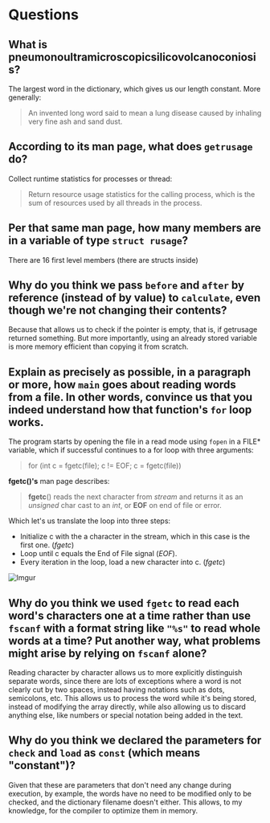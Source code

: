 # Questions

## What is pneumonoultramicroscopicsilicovolcanoconiosis?

The largest word in the dictionary, which gives us our length constant. More generally:
> An invented long word said to mean a lung disease caused by inhaling very fine ash and sand dust.

## According to its man page, what does `getrusage` do?

Collect runtime statistics for processes or thread:
> Return resource usage statistics for the calling process,  which is the sum of resources used by all threads in the process.

## Per that same man page, how many members are in a variable of type `struct rusage`?

There are 16 first level members (there are structs inside)

## Why do you think we pass `before` and `after` by reference (instead of by value) to `calculate`, even though we're not changing their contents?

Because that allows us to check if the pointer is empty, that is, if getrusage returned something. But more importantly, using an already stored variable is more memory efficient than copying it from scratch.

## Explain as precisely as possible, in a paragraph or more, how `main` goes about reading words from a file. In other words, convince us that you indeed understand how that function's `for` loop works.
The program starts by opening the file in a read mode using `fopen` in a FILE* variable, which if successful continues to a for loop with three arguments:

> for (int c = fgetc(file); c != EOF; c = fgetc(file))

**fgetc()'s** man page describes:
> **fgetc**() reads the next character from _stream_ and returns it as an _unsigned_ char cast to an _int_, or **EOF** on end of file or error.

Which let's us translate the loop into three steps:
 - Initialize c with the a character in the stream, which in this case is the first one. (*fgetc*)
 - Loop until c equals the End of File signal (*EOF*).
 - Every iteration in the loop, load a new character into c. (*fgetc*)

![Imgur](https://i.imgur.com/LN1N2my.png)

## Why do you think we used `fgetc` to read each word's characters one at a time rather than use `fscanf` with a format string like `"%s"` to read whole words at a time? Put another way, what problems might arise by relying on `fscanf` alone?
Reading character by character allows us to more explicitly distinguish separate words, since there are lots of exceptions where a word is not clearly cut by two spaces, instead having notations such as dots, semicolons, etc. This allows us to process the word while it's being stored, instead of modifying the array directly, while also allowing us to discard anything else, like numbers or special notation being added in the text.

## Why do you think we declared the parameters for `check` and `load` as `const` (which means "constant")?
Given that these are parameters that don't need any change during execution, by example, the words have no need to be modified only to be checked, and the dictionary filename doesn't either. This allows, to my knowledge, for the compiler to optimize them in memory.
